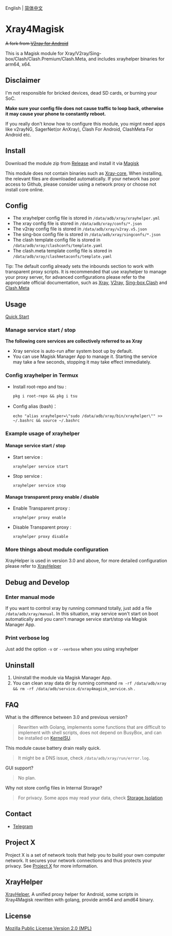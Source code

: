 English | [简体中文](README_zh_CN.md)

# Xray4Magisk

~~A fork from [V2ray for Android](https://github.com/Magisk-Modules-Repo/v2ray)~~

This is a Magisk module for Xray/V2ray/Sing-box/Clash/Clash.Premium/Clash.Meta, and includes xrayhelper binaries for arm64, x64.

## Disclaimer

I'm not responsible for bricked devices, dead SD cards, or burning your SoC.

**Make sure your config file does not cause traffic to loop back, otherwise it may cause your phone to constantly reboot.**

If you really don't know how to configure this module, you mignt need apps like v2rayNG, SagerNet(or AnXray), Clash For Android, ClashMeta For Android etc.

## Install

Download the module zip from [Release](https://github.com/Asterisk4Magisk/Xray4Magisk/releases) and install it via [Magisk](https://github.com/topjohnwu/Magisk)

This module does not contain binaries such as [Xray-core](https://github.com/XTLS/Xray-core), When installing, the relevant files are downloaded automatically. If your network has poor access to Github, please consider using a network proxy or choose not install core online.

## Config

- The xrayhelper config file is stored in `/data/adb/xray/xrayhelper.yml`
- The xray config file is stored in `/data/adb/xray/confs/*.json`
- The v2ray config file is stored in `/data/adb/xray/v2ray.v5.json`
- The sing-box config file is stored in `/data/adb/xray/singconfs/*.json`
- The clash template config file is stored in `/data/adb/xray/clashconfs/template.yaml`
- The clash.meta template config file is stored in `/data/adb/xray/clashmetaconfs/template.yaml`

Tip: The default config already sets the inbounds section to work with transparent proxy scripts. It is recommended that use xrayhelper to manage your proxy server, for advanced configurations please refer to the appropriate official documentation, such as [Xray](https://xtls.github.io/), [V2ray](https://www.v2fly.org/), [Sing-box](https://sing-box.sagernet.org/),[Clash](https://dreamacro.github.io/clash/) and [Clash.Meta](https://clash-meta.wiki/)

## Usage

[Quick Start](quickstart.md)

### Manage service start / stop

**The following core services are collectively referred to as Xray**

- Xray service is auto-run after system boot up by default.
- You can use Magisk Manager App to manage it. Starting the service may take a few seconds, stopping it may take effect immediately.

### Config xrayhelper in Termux

- Install root-repo and tsu :

    `pkg i root-repo && pkg i tsu`
- Config alias (bash)：

    `echo "alias xrayhelper=\"sudo /data/adb/xray/bin/xrayhelper\"" >> ~/.bashrc && source ~/.bashrc`

### Example usage of xrayhelper
#### Manage service start / stop
- Start service :

    `xrayhelper service start`

- Stop service :

    `xrayhelper service stop`

#### Manage transparent proxy enable / disable

  - Enable Transparent proxy :

    `xrayhelper proxy enable`

  - Disable Transparent proxy :

    `xrayhelper proxy disable`

### More things about module configuration

XrayHelper is used in version 3.0 and above, for more detailed configuration please refer to [XrayHelper](https://github.com/Asterisk4Magisk/XrayHelper/blob/master/README.md)

## Debug and Develop

### Enter manual mode

If you want to control xray by running command totally, just add a file `/data/adb/xray/manual`. In this situation, xray service won't start on boot automatically and you cann't manage service start/stop via Magisk Manager App.

### Print verbose log

Just add the option `-v` or `--verbose` when you using xrayhelper

## Uninstall

1. Uninstall the module via Magisk Manager App.
2. You can clean xray data dir by running command `rm -rf /data/adb/xray && rm -rf /data/adb/service.d/xray4magisk_service.sh` .

## FAQ

What is the difference between 3.0 and previous version?

> Rewritten with Golang, implements some functions that are difficult to implement with shell scripts, does not depend on BusyBox, and can be installed on [KernelSU](https://github.com/tiann/KernelSU).

This module cause battery drain really quick.

> It might be a DNS issue, check `/data/adb/xray/run/error.log`.

GUI support?

> No plan.

Why not store config files in Internal Storage?

> For privacy. Some apps may read your data, check [Storage Isolation](https://sr.rikka.app/guide/)

## Contact

- [Telegram](https://t.me/AsteriskFactory)

## Project X

Project X is a set of network tools that help you to build your own computer network. It secures your network connections and thus protects your privacy. See [Project X](https://github.com/XTLS/xray-core) for more information.

## XrayHelper

[XrayHelper](https://github.com/Asterisk4Magisk/XrayHelper), A unified proxy helper for  Android, some scripts in Xray4Magisk rewritten with golang, provide arm64 and amd64 binary.

## License

[Mozilla Public License Version 2.0 (MPL)](https://raw.githubusercontent.com/XTLS/xray-core/master/LICENSE)
